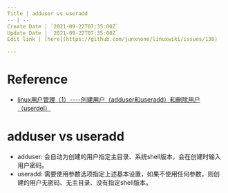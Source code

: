 ```yaml
---
Title | adduser vs useradd
-- | --
Create Date | `2021-09-22T07:35:00Z`
Update Date | `2021-09-22T07:35:00Z`
Edit link | [here](https://github.com/junxnone/linuxwiki/issues/130)

---
```


# Reference
- [linux用户管理（1）----创建用户（adduser和useradd）和删除用户（userdel）](https://blog.csdn.net/beitiandijun/article/details/41678251)

# adduser vs useradd
- adduser: 会自动为创建的用户指定主目录、系统shell版本，会在创建时输入用户密码。
- useradd: 需要使用参数选项指定上述基本设置，如果不使用任何参数，则创建的用户无密码、无主目录、没有指定shell版本。

